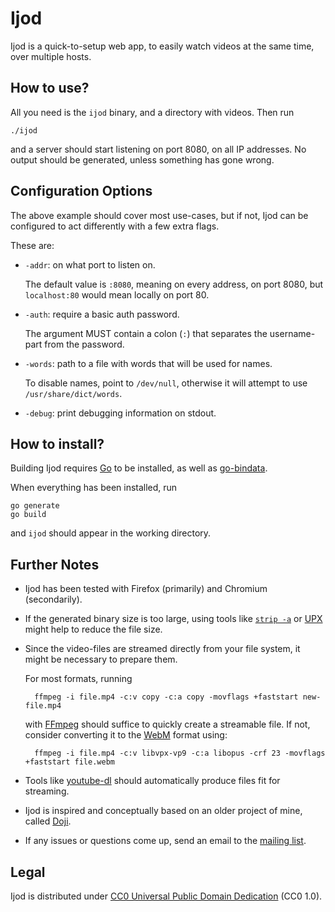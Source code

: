 # Ijod

Ijod is a quick-to-setup web app, to easily watch videos at the same
time, over multiple hosts.

## How to use?

All you need is the `ijod` binary, and a directory with videos. Then run

	./ijod

and a server should start listening on port 8080, on all IP addresses. No
output should be generated, unless something has gone wrong.

## Configuration Options

The above example should cover most use-cases, but if not, Ijod can be
configured to act differently with a few extra flags.

These are:

- `-addr`: on what port to listen on.

	The default value is `:8080`, meaning on every address, on port
	8080, but `localhost:80` would mean locally on port 80.
- `-auth`: require a basic auth password.

	The argument MUST contain a colon (`:`) that separates the
	username-part from the password.
- `-words`: path to a file with words that will be used for names.

	To disable names, point to `/dev/null`, otherwise it will attempt to
	use `/usr/share/dict/words`.
- `-debug`: print debugging information on stdout.

## How to install?

Building Ijod requires [Go][go] to be installed, as well as
[go-bindata][bindata].

When everything has been installed, run

	go generate
	go build

and `ijod` should appear in the working directory.

## Further Notes

- Ijod has been tested with Firefox (primarily) and Chromium
  (secondarily).
- If the generated binary size is too large, using tools like [`strip
  -a`][strip] or [UPX][upx] might help to reduce the file size.
- Since the video-files are streamed directly from your file system, it
  might be necessary to prepare them.

  For most formats, running

		ffmpeg -i file.mp4 -c:v copy -c:a copy -movflags +faststart new-file.mp4

  with [FFmpeg][ffmpeg] should suffice to quickly create a streamable
  file. If not, consider converting it to the [WebM][webm] format using:

		ffmpeg -i file.mp4 -c:v libvpx-vp9 -c:a libopus -crf 23 -movflags +faststart file.webm
- Tools like [youtube-dl][] should automatically produce files fit for
  streaming.
- Ijod is inspired and conceptually based on an older project of mine,
  called [Doji][doji].
- If any issues or questions come up, send an email to the [mailing list][mail].

## Legal

Ijod is distributed under [CC0 Universal Public Domain Dedication][cc0]
(CC0 1.0).

[go]: https://golang.org/
[bindata]: https://github.com/jteeuwen/go-bindata
[strip]: https://man.openbsd.org/strip
[upx]: https://upx.github.io/
[ffmpeg]: https://ffmpeg.org/
[webm]: https://www.webmproject.org/
[youtube-dl]: https://ytdl-org.github.io/youtube-dl/
[cc0]: https://creativecommons.org/publicdomain/zero/1.0/deed
[doji]: http://zge.us.to/proj/doji/
[mail]: https://lists.sr.ht/~zge/ijod
